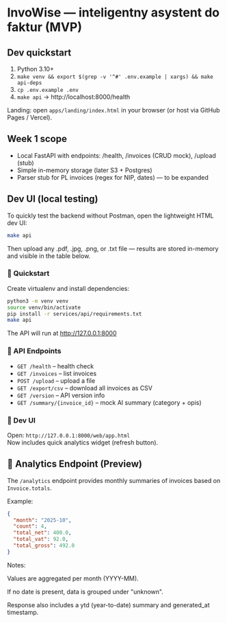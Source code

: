 # InvoWise — inteligentny asystent do faktur (MVP)


## Dev quickstart
1) Python 3.10+
2) `make venv && export $(grep -v '^#' .env.example | xargs) && make api-deps`
3) `cp .env.example .env`
4) `make api` → http://localhost:8000/health


Landing: open `apps/landing/index.html` in your browser (or host via GitHub Pages / Vercel).


## Week 1 scope
- Local FastAPI with endpoints: /health, /invoices (CRUD mock), /upload (stub)
- Simple in-memory storage (later S3 + Postgres)
- Parser stub for PL invoices (regex for NIP, dates) — to be expanded

##  Dev UI (local testing)

To quickly test the backend without Postman, open the lightweight HTML dev UI:

```bash
make api
```

Then upload any .pdf, .jpg, .png, or .txt file — results are stored in-memory and visible in the table below.

### 🚀 Quickstart

Create virtualenv and install dependencies:
```bash
python3 -m venv venv
source venv/bin/activate
pip install -r services/api/requirements.txt
make api
```

The API will run at http://127.0.0.1:8000

### 📡 API Endpoints

- `GET /health` – health check  
- `GET /invoices` – list invoices  
- `POST /upload` – upload a file  
- `GET /export/csv` – download all invoices as CSV  
- `GET /version` – API version info
- `GET /summary/{invoice_id}` – mock AI summary (category + opis)

### 🧪 Dev UI
Open: `http://127.0.0.1:8000/web/app.html`  
Now includes quick analytics widget (refresh button).

## 🧠 Analytics Endpoint (Preview)

The `/analytics` endpoint provides monthly summaries of invoices based on `Invoice.totals`.

Example:
```json
{
  "month": "2025-10",
  "count": 4,
  "total_net": 400.0,
  "total_vat": 92.0,
  "total_gross": 492.0
}
```

Notes:

Values are aggregated per month (YYYY-MM).

If no date is present, data is grouped under "unknown".

Response also includes a ytd (year-to-date) summary and generated_at timestamp.

